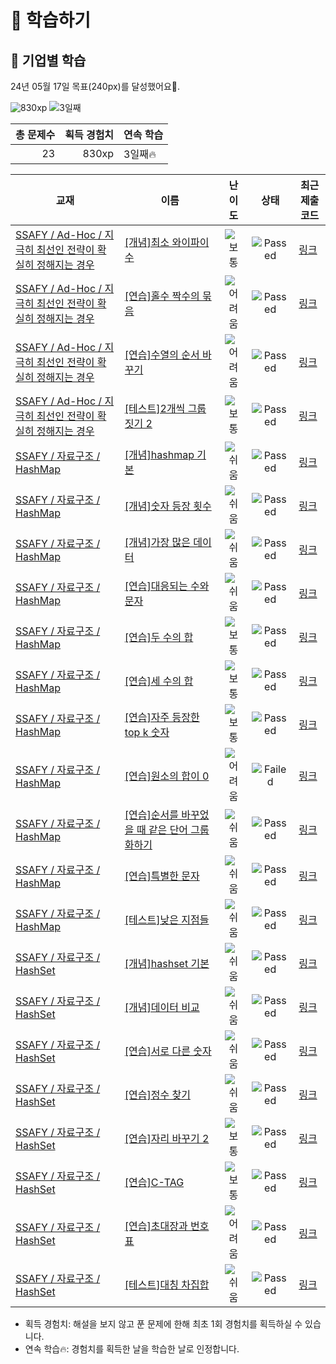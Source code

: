 # 📖 학습하기

## 🚀 기업별 학습
24년 05월 17일 목표(240px)를 달성했어요🥳.

![830xp](https://img.shields.io/badge/EXP-830xp-%235cb85c.svg?for-the-badge)
![3일째](https://img.shields.io/badge/연속학습-3일째-%23E34F26.svg?for-the-badge)

|총 문제수|획득 경험치|연속 학습|
|---:|---:|---|
23|830xp|3일째🔥|

|교재|이름|난이도|상태|최근 제출 코드|
|---|---|:---:|:---:|---|
|[SSAFY / Ad-Hoc / 지극히 최선인 전략이 확실히 정해지는 경우](https://www.codetree.ai/missions?missionId=20)|[[개념]최소 와이파이 수](https://www.codetree.ai/missions/20/problems/minimum-number-of-wifi)|![보통][medium]|![Passed][passed]|[링크](https://github.com/KimSangOuk/codetree-TILs/blob/main/240517/%EC%B5%9C%EC%86%8C%20%EC%99%80%EC%9D%B4%ED%8C%8C%EC%9D%B4%20%EC%88%98/minimum-number-of-wifi.py)|
|[SSAFY / Ad-Hoc / 지극히 최선인 전략이 확실히 정해지는 경우](https://www.codetree.ai/missions?missionId=20)|[[연습]홀수 짝수의 묶음](https://www.codetree.ai/missions/20/problems/odd-even-bundle)|![어려움][hard]|![Passed][passed]|[링크](https://github.com/KimSangOuk/codetree-TILs/blob/main/240517/%ED%99%80%EC%88%98%20%EC%A7%9D%EC%88%98%EC%9D%98%20%EB%AC%B6%EC%9D%8C/odd-even-bundle.py)|
|[SSAFY / Ad-Hoc / 지극히 최선인 전략이 확실히 정해지는 경우](https://www.codetree.ai/missions?missionId=20)|[[연습]수열의 순서 바꾸기](https://www.codetree.ai/missions/20/problems/reorder-sequence)|![어려움][hard]|![Passed][passed]|[링크](https://github.com/KimSangOuk/codetree-TILs/blob/main/240517/%EC%88%98%EC%97%B4%EC%9D%98%20%EC%88%9C%EC%84%9C%20%EB%B0%94%EA%BE%B8%EA%B8%B0/reorder-sequence.py)|
|[SSAFY / Ad-Hoc / 지극히 최선인 전략이 확실히 정해지는 경우](https://www.codetree.ai/missions?missionId=20)|[[테스트]2개씩 그룹짓기 2](https://www.codetree.ai/missions/20/problems/group-of-pairs-2)|![보통][medium]|![Passed][passed]|[링크](https://github.com/KimSangOuk/codetree-TILs/blob/main/240517/2%EA%B0%9C%EC%94%A9%20%EA%B7%B8%EB%A3%B9%EC%A7%93%EA%B8%B0%202/group-of-pairs-2.py)|
|[SSAFY / 자료구조 / HashMap](https://www.codetree.ai/missions?missionId=20)|[[개념]hashmap 기본](https://www.codetree.ai/missions/20/problems/hashmap-basic)|![쉬움][easy]|![Passed][passed]|[링크](https://github.com/KimSangOuk/codetree-TILs/blob/main/240517/hashmap%20%EA%B8%B0%EB%B3%B8/hashmap-basic.py)|
|[SSAFY / 자료구조 / HashMap](https://www.codetree.ai/missions?missionId=20)|[[개념]숫자 등장 횟수](https://www.codetree.ai/missions/20/problems/number-frequency)|![쉬움][easy]|![Passed][passed]|[링크](https://github.com/KimSangOuk/codetree-TILs/blob/main/240517/%EC%88%AB%EC%9E%90%20%EB%93%B1%EC%9E%A5%20%ED%9A%9F%EC%88%98/number-frequency.py)|
|[SSAFY / 자료구조 / HashMap](https://www.codetree.ai/missions?missionId=20)|[[개념]가장 많은 데이터](https://www.codetree.ai/missions/20/problems/most-frequent-data)|![쉬움][easy]|![Passed][passed]|[링크](https://github.com/KimSangOuk/codetree-TILs/blob/main/240517/%EA%B0%80%EC%9E%A5%20%EB%A7%8E%EC%9D%80%20%EB%8D%B0%EC%9D%B4%ED%84%B0/most-frequent-data.py)|
|[SSAFY / 자료구조 / HashMap](https://www.codetree.ai/missions?missionId=20)|[[연습]대응되는 수와 문자](https://www.codetree.ai/missions/20/problems/corresponding-numbers-and-characters)|![쉬움][easy]|![Passed][passed]|[링크](https://github.com/KimSangOuk/codetree-TILs/blob/main/240517/%EB%8C%80%EC%9D%91%EB%90%98%EB%8A%94%20%EC%88%98%EC%99%80%20%EB%AC%B8%EC%9E%90/corresponding-numbers-and-characters.py)|
|[SSAFY / 자료구조 / HashMap](https://www.codetree.ai/missions?missionId=20)|[[연습]두 수의 합](https://www.codetree.ai/missions/20/problems/sum-of-two-num)|![보통][medium]|![Passed][passed]|[링크](https://github.com/KimSangOuk/codetree-TILs/blob/main/240517/%EB%91%90%20%EC%88%98%EC%9D%98%20%ED%95%A9/sum-of-two-num.py)|
|[SSAFY / 자료구조 / HashMap](https://www.codetree.ai/missions?missionId=20)|[[연습]세 수의 합](https://www.codetree.ai/missions/20/problems/sum-of-three-num)|![보통][medium]|![Passed][passed]|[링크](https://github.com/KimSangOuk/codetree-TILs/blob/main/240517/%EC%84%B8%20%EC%88%98%EC%9D%98%20%ED%95%A9/sum-of-three-num.py)|
|[SSAFY / 자료구조 / HashMap](https://www.codetree.ai/missions?missionId=20)|[[연습]자주 등장한 top k 숫자](https://www.codetree.ai/missions/20/problems/top-k-frequent-elements)|![보통][medium]|![Passed][passed]|[링크](https://github.com/KimSangOuk/codetree-TILs/blob/main/240517/%EC%9E%90%EC%A3%BC%20%EB%93%B1%EC%9E%A5%ED%95%9C%20top%20k%20%EC%88%AB%EC%9E%90/top-k-frequent-elements.py)|
|[SSAFY / 자료구조 / HashMap](https://www.codetree.ai/missions?missionId=20)|[[연습]원소의 합이 0](https://www.codetree.ai/missions/20/problems/the-sum-of-the-elements-is-0)|![어려움][hard]|![Failed][failed]|[링크](https://github.com/KimSangOuk/codetree-TILs/blob/main/240517/%EC%9B%90%EC%86%8C%EC%9D%98%20%ED%95%A9%EC%9D%B4%200/the-sum-of-the-elements-is-0.py)|
|[SSAFY / 자료구조 / HashMap](https://www.codetree.ai/missions?missionId=20)|[[연습]순서를 바꾸었을 때 같은 단어 그룹화하기](https://www.codetree.ai/missions/20/problems/group-same-word)|![쉬움][easy]|![Passed][passed]|[링크](https://github.com/KimSangOuk/codetree-TILs/blob/main/240517/%EC%88%9C%EC%84%9C%EB%A5%BC%20%EB%B0%94%EA%BE%B8%EC%97%88%EC%9D%84%20%EB%95%8C%20%EA%B0%99%EC%9D%80%20%EB%8B%A8%EC%96%B4%20%EA%B7%B8%EB%A3%B9%ED%99%94%ED%95%98%EA%B8%B0/group-same-word.py)|
|[SSAFY / 자료구조 / HashMap](https://www.codetree.ai/missions?missionId=20)|[[연습]특별한 문자](https://www.codetree.ai/missions/20/problems/special-character)|![쉬움][easy]|![Passed][passed]|[링크](https://github.com/KimSangOuk/codetree-TILs/blob/main/240517/%ED%8A%B9%EB%B3%84%ED%95%9C%20%EB%AC%B8%EC%9E%90/special-character.py)|
|[SSAFY / 자료구조 / HashMap](https://www.codetree.ai/missions?missionId=20)|[[테스트]낮은 지점들](https://www.codetree.ai/missions/20/problems/lowest-points)|![쉬움][easy]|![Passed][passed]|[링크](https://github.com/KimSangOuk/codetree-TILs/blob/main/240517/%EB%82%AE%EC%9D%80%20%EC%A7%80%EC%A0%90%EB%93%A4/lowest-points.py)|
|[SSAFY / 자료구조 / HashSet](https://www.codetree.ai/missions?missionId=20)|[[개념]hashset 기본](https://www.codetree.ai/missions/20/problems/hashset-basic)|![쉬움][easy]|![Passed][passed]|[링크](https://github.com/KimSangOuk/codetree-TILs/blob/main/240517/hashset%20%EA%B8%B0%EB%B3%B8/hashset-basic.py)|
|[SSAFY / 자료구조 / HashSet](https://www.codetree.ai/missions?missionId=20)|[[개념]데이터 비교](https://www.codetree.ai/missions/20/problems/data-comparison)|![쉬움][easy]|![Passed][passed]|[링크](https://github.com/KimSangOuk/codetree-TILs/blob/main/240517/%EB%8D%B0%EC%9D%B4%ED%84%B0%20%EB%B9%84%EA%B5%90/data-comparison.py)|
|[SSAFY / 자료구조 / HashSet](https://www.codetree.ai/missions?missionId=20)|[[연습]서로 다른 숫자](https://www.codetree.ai/missions/20/problems/distinct-numbers)|![쉬움][easy]|![Passed][passed]|[링크](https://github.com/KimSangOuk/codetree-TILs/blob/main/240517/%EC%84%9C%EB%A1%9C%20%EB%8B%A4%EB%A5%B8%20%EC%88%AB%EC%9E%90/distinct-numbers.py)|
|[SSAFY / 자료구조 / HashSet](https://www.codetree.ai/missions?missionId=20)|[[연습]정수 찾기](https://www.codetree.ai/missions/20/problems/find-an-integer)|![쉬움][easy]|![Passed][passed]|[링크](https://github.com/KimSangOuk/codetree-TILs/blob/main/240517/%EC%A0%95%EC%88%98%20%EC%B0%BE%EA%B8%B0/find-an-integer.py)|
|[SSAFY / 자료구조 / HashSet](https://www.codetree.ai/missions?missionId=20)|[[연습]자리 바꾸기 2](https://www.codetree.ai/missions/20/problems/changing-seats-2)|![보통][medium]|![Passed][passed]|[링크](https://github.com/KimSangOuk/codetree-TILs/blob/main/240517/%EC%9E%90%EB%A6%AC%20%EB%B0%94%EA%BE%B8%EA%B8%B0%202/changing-seats-2.py)|
|[SSAFY / 자료구조 / HashSet](https://www.codetree.ai/missions?missionId=20)|[[연습]C-TAG](https://www.codetree.ai/missions/20/problems/c-tag)|![보통][medium]|![Passed][passed]|[링크](https://github.com/KimSangOuk/codetree-TILs/blob/main/240517/C-TAG/c-tag.py)|
|[SSAFY / 자료구조 / HashSet](https://www.codetree.ai/missions?missionId=20)|[[연습]초대장과 번호표](https://www.codetree.ai/missions/20/problems/invitation-and-number-tag)|![어려움][hard]|![Passed][passed]|[링크](https://github.com/KimSangOuk/codetree-TILs/blob/main/240517/%EC%B4%88%EB%8C%80%EC%9E%A5%EA%B3%BC%20%EB%B2%88%ED%98%B8%ED%91%9C/invitation-and-number-tag.py)|
|[SSAFY / 자료구조 / HashSet](https://www.codetree.ai/missions?missionId=20)|[[테스트]대칭 차집합](https://www.codetree.ai/missions/20/problems/symmetric-difference-set)|![쉬움][easy]|![Passed][passed]|[링크](https://github.com/KimSangOuk/codetree-TILs/blob/main/240517/%EB%8C%80%EC%B9%AD%20%EC%B0%A8%EC%A7%91%ED%95%A9/symmetric-difference-set.py)|


* 획득 경험치: 해설을 보지 않고 푼 문제에 한해 최초 1회 경험치를 획득하실 수 있습니다.
* 연속 학습🔥: 경험치를 획득한 날을 학습한 날로 인정합니다.










[b5]: https://img.shields.io/badge/Bronze_5-%235D3E31.svg
[b4]: https://img.shields.io/badge/Bronze_4-%235D3E31.svg
[b3]: https://img.shields.io/badge/Bronze_3-%235D3E31.svg
[b2]: https://img.shields.io/badge/Bronze_2-%235D3E31.svg
[b1]: https://img.shields.io/badge/Bronze_1-%235D3E31.svg
[s5]: https://img.shields.io/badge/Silver_5-%23394960.svg
[s4]: https://img.shields.io/badge/Silver_4-%23394960.svg
[s3]: https://img.shields.io/badge/Silver_3-%23394960.svg
[s2]: https://img.shields.io/badge/Silver_2-%23394960.svg
[s1]: https://img.shields.io/badge/Silver_1-%23394960.svg
[g5]: https://img.shields.io/badge/Gold_5-%23FFC433.svg
[g4]: https://img.shields.io/badge/Gold_4-%23FFC433.svg
[g3]: https://img.shields.io/badge/Gold_3-%23FFC433.svg
[g2]: https://img.shields.io/badge/Gold_2-%23FFC433.svg
[g1]: https://img.shields.io/badge/Gold_1-%23FFC433.svg
[p5]: https://img.shields.io/badge/Platinum_5-%2376DDD8.svg
[p4]: https://img.shields.io/badge/Platinum_4-%2376DDD8.svg
[p3]: https://img.shields.io/badge/Platinum_3-%2376DDD8.svg
[p2]: https://img.shields.io/badge/Platinum_2-%2376DDD8.svg
[p1]: https://img.shields.io/badge/Platinum_1-%2376DDD8.svg
[passed]: https://img.shields.io/badge/Passed-%23009D27.svg
[failed]: https://img.shields.io/badge/Failed-%23D24D57.svg
[easy]: https://img.shields.io/badge/쉬움-%235cb85c.svg?for-the-badge
[medium]: https://img.shields.io/badge/보통-%23FFC433.svg?for-the-badge
[hard]: https://img.shields.io/badge/어려움-%23D24D57.svg?for-the-badge